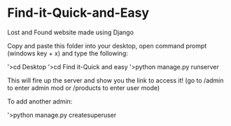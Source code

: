 # Find-it-Quick-and-Easy
Lost and Found website made using Django

Copy and paste this folder into your desktop, open command prompt (windows key + x) and type the following:

'>cd Desktop
'>cd Find it-Quick and easy
'>python manage.py runserver 

This will fire up the server and show you the link to access it!
(go to <givenlink>/admin to enter admin mod or <givenlink>/products to enter user mode)


To add another admin:

'>python manage.py createsuperuser
